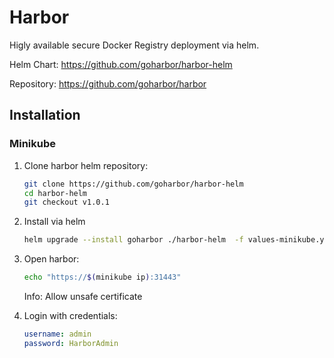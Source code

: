 # Harbor

Higly available secure Docker Registry deployment via helm.

Helm Chart: https://github.com/goharbor/harbor-helm

Repository: https://github.com/goharbor/harbor

## Installation

### Minikube

1. Clone harbor helm repository:

    ```sh
    git clone https://github.com/goharbor/harbor-helm
    cd harbor-helm
    git checkout v1.0.1
    ```

2. Install via helm

    ```sh
    helm upgrade --install goharbor ./harbor-helm  -f values-minikube.yaml --namespace goharbor --wait
    ```

3. Open harbor:

    ```sh
    echo "https://$(minikube ip):31443"
    ```

    Info: Allow unsafe certificate

4. Login with credentials:

    ```yaml
    username: admin
    password: HarborAdmin
    ```
